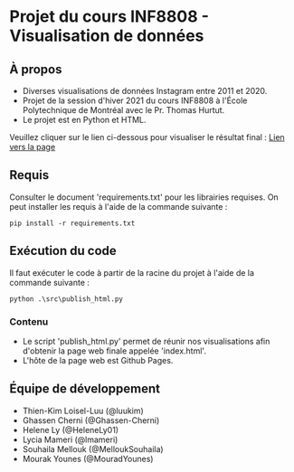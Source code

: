 
# Projet du cours INF8808 - Visualisation de données

## À propos

* Diverses visualisations de données Instagram entre 2011 et 2020.
* Projet de la session d'hiver 2021 du cours INF8808 à l'École Polytechnique de Montréal avec le Pr. Thomas Hurtut.
* Le projet est en Python et HTML.

Veuillez cliquer sur le lien ci-dessous pour visualiser le résultat final :
[Lien vers la page](https://lmameri.github.io/index.html)

## Requis

Consulter le document 'requirements.txt' pour les librairies requises.
On peut installer les requis à l'aide de la commande suivante :

`pip install -r requirements.txt`

## Exécution du code

Il faut exécuter le code à partir de la racine du projet à l'aide de la commande suivante :

`python .\src\publish_html.py`

### Contenu

* Le script 'publish_html.py' permet de réunir nos visualisations afin d'obtenir la page web finale appelée 'index.html'. 
* L'hôte de la page web est Github Pages. 

## Équipe de développement
* Thien-Kim Loisel-Luu (@luukim)
* Ghassen Cherni (@Ghassen-Cherni)
* Helene Ly (@HeleneLy01)
* Lycia Mameri (@lmameri)
* Souhaila Mellouk (@MelloukSouhaila)
* Mourak Younes (@MouradYounes)